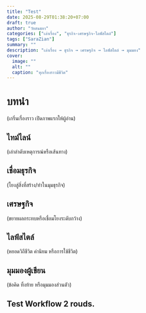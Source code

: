 ```yaml
---
title: "Test"
date: 2025-08-29T01:38:20+07:00
draft: true
author: "วัยสนธยา"
categories: ["เล่าเรื่อง", "ธุรกิจ-เศรษฐกิจ-ไลฟ์สไตล์"]
tags: ["SaraZian"]
summary: ""
description: "เล่าเรื่อง → ธุรกิจ → เศรษฐกิจ → ไลฟ์สไตล์ → มุมมอง"
cover: 
  image: ""
  alt: ""
  caption: "ทุกเรื่องราวมีชีวิต"
---
```


# บทนำ
(เกริ่นเรื่องราว เปิดภาพแรกให้ผู้อ่าน)

## ไทม์ไลน์
(เล่าลำดับเหตุการณ์หรือเส้นทาง)

## เชื่อมธุรกิจ
(โยงสู่สิ่งที่สร้าง/ทำในมุมธุรกิจ)

## เศรษฐกิจ
(ขยายผลกระทบหรือเชื่อมโยงระดับกว้าง)

## ไลฟ์สไตล์
(หยอดวิถีชีวิต ค่านิยม หรือการใช้ชีวิต)

## มุมมองผู้เขียน
(ข้อคิด ทิ้งท้าย หรือมุมมองส่วนตัว)

## Test Workflow 2 rouds.
